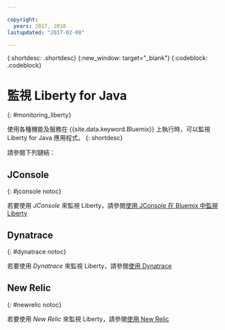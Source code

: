 ```yaml
---

copyright:
  years: 2017, 2018
lastupdated: "2017-02-08"

---
```


{:shortdesc: .shortdesc}
{:new_window: target="_blank"}
{:codeblock: .codeblock}

# 監視 Liberty for Java
{: #monitoring_liberty}

使用各種機能及服務在 {{site.data.keyword.Bluemix}} 上執行時，可以監視 Liberty for Java 應用程式。
{: shortdesc}

請參閱下列鏈結：

## JConsole
{: #jconsole notoc}

若要使用 *JConsole* 來監視 Liberty，請參閱[使用 JConsole 在 Bluemix 中監視 Liberty](jconsole.html)

## Dynatrace
{: #dynatrace notoc}

若要使用 *Dynatrace* 來監視 Liberty，請參閱[使用 Dynatrace](dynatrace.html)

## New Relic
{: #newrelic notoc}

若要使用 *New Relic* 來監視 Liberty，請參閱[使用 New Relic](newRelic.html)
